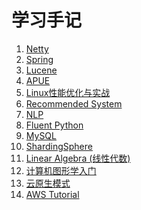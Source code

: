 学习手记
==========
1. [Netty](netty/list.md)
1. [Spring](spring/index.md)
1. [Lucene](lucene/index.md)
1. [APUE](AUP2/index.md)
1. [Linux性能优化与实战](linux_tuning_practice/index.md)
1. [Recommended System](rs/index.md)
1. [NLP](nlp/index.md)
1. [Fluent Python](python/Fluent_Python.md)
1. [MySQL](mysql/index.md)
1. [ShardingSphere](shardingsphere/index.md)
1. [Linear Algebra (线性代数)](linear_algebra/index.md)
1. [计算机图形学入门](compute_graphic_guide/index.md)
1. [云原生模式](cloud_native_patterns/index.md)
1. [AWS Tutorial](aws_tutorial/index.md)
